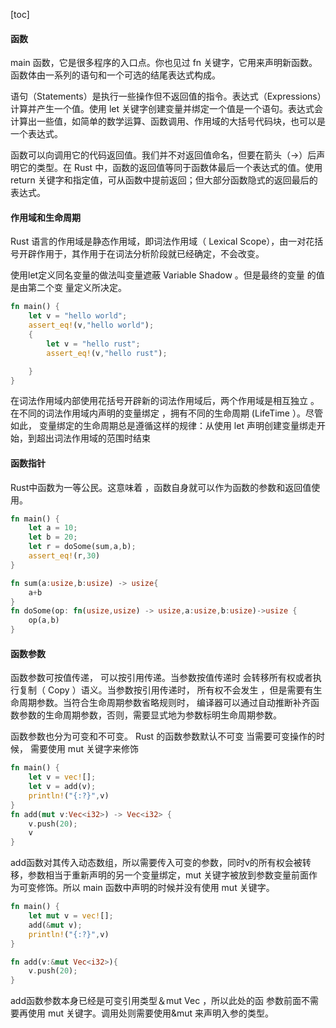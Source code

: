 

[toc]

#### 函数

main 函数，它是很多程序的入口点。你也见过 fn 关键字，它用来声明新函数。函数体由一系列的语句和一个可选的结尾表达式构成。

语句（Statements）是执行一些操作但不返回值的指令。表达式（Expressions）计算并产生一个值。使用 let 关键字创建变量并绑定一个值是一个语句。表达式会计算出一些值，如简单的数学运算、函数调用、作用域的大括号代码块，也可以是一个表达式。

函数可以向调用它的代码返回值。我们并不对返回值命名，但要在箭头（->）后声明它的类型。在 Rust 中，函数的返回值等同于函数体最后一个表达式的值。使用 return 关键字和指定值，可从函数中提前返回；但大部分函数隐式的返回最后的表达式。

#### 作用域和生命周期

Rust 语言的作用域是静态作用域，即词法作用域（ Lexical Scope），由一对花括号开辟作用于，其作用于在词法分析阶段就已经确定，不会改变。

使用let定义同名变量的做法叫变量遮蔽 Variable Shadow 。但是最终的变量 的值是由第二个变 量定义所决定。

```rust
fn main() {
    let v = "hello world";
    assert_eq!(v,"hello world");
    {
        let v = "hello rust";
        assert_eq!(v,"hello rust");

    }
}
```

在词法作用域内部使用花括号开辟新的词法作用域后，两个作用域是相互独立 。在不同的词法作用域内声明的变量绑定 ，拥有不同的生命周期 (LifeTime ）。尽管如此， 变量绑定的生命周期总是遵循这样的规律：从使用 let 声明创建变量绑走开始，到超出词法作用域的范围时结束

#### 函数指针

Rust中函数为一等公民。这意味着 ，函数自身就可以作为函数的参数和返回值使用。

```rust
fn main() {
    let a = 10;
    let b = 20;
    let r = doSome(sum,a,b);
    assert_eq!(r,30)
}

fn sum(a:usize,b:usize) -> usize{
    a+b
}
fn doSome(op: fn(usize,usize) -> usize,a:usize,b:usize)->usize {
    op(a,b)
}
```

#### 函数参数

函数参数可按值传递， 可以按引用传递。当参数按值传递时 会转移所有权或者执行复制（ Copy ）语义。当参数按引用传递时， 所有权不会发生 ，但是需要有生命周期参数。当符合生命周期参数省略规则时， 编译器可以通过自动推断补齐函数参数的生命周期参数，否则，需要显式地为参数标明生命周期参数。

函数参数也分为可变和不可变。 Rust 的函数参数默认不可变 当需要可变操作的时候， 需要使用 mut 关键字来修饰

```rust
fn main() {
    let v = vec![];
    let v = add(v);
    println!("{:?}",v)
}
fn add(mut v:Vec<i32>) -> Vec<i32> {
    v.push(20);
    v
}
```

add函数对其传入动态数组，所以需要传入可变的参数，同时v的所有权会被转移，参数相当于重新声明的另一个变量绑定，mut 关键字被放到参数变量前面作为可变修饰。所以 main 函数中声明的时候并没有使用 mut 关键字。

```rust
fn main() {
    let mut v = vec![];
    add(&mut v);
    println!("{:?}",v)
}

fn add(v:&mut Vec<i32>){
    v.push(20);
}
```

add函数参数本身已经是可变引用类型＆mut Vec<i32> ，所以此处的函 参数前面不需要再使用 mut 关键字。调用处则需要使用&mut 来声明入参的类型。

